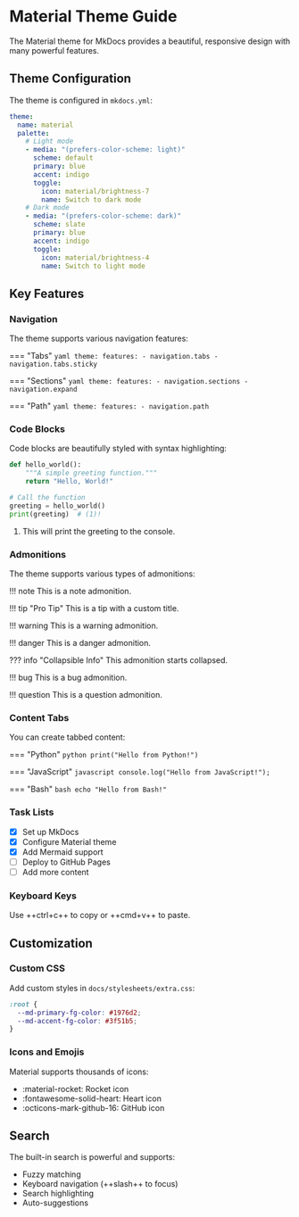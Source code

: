 # Material Theme Guide

The Material theme for MkDocs provides a beautiful, responsive design with many powerful features.

## Theme Configuration

The theme is configured in `mkdocs.yml`:

```yaml
theme:
  name: material
  palette:
    # Light mode
    - media: "(prefers-color-scheme: light)"
      scheme: default
      primary: blue
      accent: indigo
      toggle:
        icon: material/brightness-7
        name: Switch to dark mode
    # Dark mode
    - media: "(prefers-color-scheme: dark)"
      scheme: slate
      primary: blue
      accent: indigo
      toggle:
        icon: material/brightness-4
        name: Switch to light mode
```

## Key Features

### Navigation

The theme supports various navigation features:

=== "Tabs"
    ```yaml
    theme:
      features:
        - navigation.tabs
        - navigation.tabs.sticky
    ```

=== "Sections"
    ```yaml
    theme:
      features:
        - navigation.sections
        - navigation.expand
    ```

=== "Path"
    ```yaml
    theme:
      features:
        - navigation.path
    ```

### Code Blocks

Code blocks are beautifully styled with syntax highlighting:

```python title="example.py" linenums="1"
def hello_world():
    """A simple greeting function."""
    return "Hello, World!"

# Call the function
greeting = hello_world()
print(greeting)  # (1)!
```

1. This will print the greeting to the console.

### Admonitions

The theme supports various types of admonitions:

!!! note
    This is a note admonition.

!!! tip "Pro Tip"
    This is a tip with a custom title.

!!! warning
    This is a warning admonition.

!!! danger
    This is a danger admonition.

??? info "Collapsible Info"
    This admonition starts collapsed.

!!! bug
    This is a bug admonition.

!!! question
    This is a question admonition.

### Content Tabs

You can create tabbed content:

=== "Python"
    ```python
    print("Hello from Python!")
    ```

=== "JavaScript"
    ```javascript
    console.log("Hello from JavaScript!");
    ```

=== "Bash"
    ```bash
    echo "Hello from Bash!"
    ```

### Task Lists

- [x] Set up MkDocs
- [x] Configure Material theme
- [x] Add Mermaid support
- [ ] Deploy to GitHub Pages
- [ ] Add more content

### Keyboard Keys

Use ++ctrl+c++ to copy or ++cmd+v++ to paste.

## Customization

### Custom CSS

Add custom styles in `docs/stylesheets/extra.css`:

```css
:root {
  --md-primary-fg-color: #1976d2;
  --md-accent-fg-color: #3f51b5;
}
```

### Icons and Emojis

Material supports thousands of icons:

- :material-rocket: Rocket icon
- :fontawesome-solid-heart: Heart icon
- :octicons-mark-github-16: GitHub icon

## Search

The built-in search is powerful and supports:

- Fuzzy matching
- Keyboard navigation (++slash++ to focus)
- Search highlighting
- Auto-suggestions
